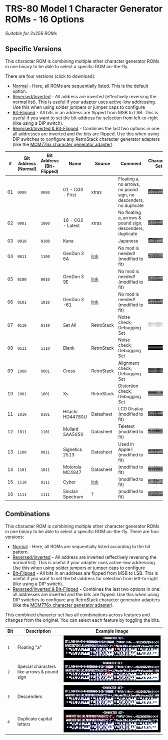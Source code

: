 # TRS-80 Model 1 Character Generator ROMs - 16 Options

*Suitable for 2x256 ROMs*

## Specific Versions

This character ROM is combining multiple other character generator ROMs in one binary to be able to select a specific ROM on-the-fly.

There are four versions (click to download):
- [Normal](character_set_16s.bin) - Here, all ROMs are sequentially listed. This is the default option.
- [Reversed/Inverted](character_set_16s_r.bin) - All address are inverted (effectively reversing the normal list). This is useful if your adapter uses active-low addressing. Use this when using solder jumpers or jumper caps to configure 
- [Bit-Flipped](character_set_16s_f.bin) - All bits in an address are flipped from MSB to LSB. This is useful if you want to set the bit-address for selection from left-to-right (like using a DIP switch).
- [Reversed/Inverted & Bit-Flipped](character_set_16s_rf.bin) - Combines the last two options in one: all addresses are inverted and the bits are flipped. Use this when using DIP switches to configure any RetroStack character generator adapters (like the [MCM776x character generator adapter](https://github.com/RetroStack/MCM776x_CharGen_Adapter)).

|#|Bit Address (Normal)| Bit Address (Bit-Flipped)|Name|Source|Comment|Character Set|
|-|-|-|-|-|-|-|
|01|`0000`|`0000`|01 - CG0 - First|xtras|Floating a, no arrows, no pound sign, no descenders, no duplicate|![01](../Images/01.png)|
|02|`0001`|`1000`|16 - CG2 - Latest|xtras|No floating a, arrows & pound sign, descenders, duplicate|![16](../Images/16.png)|
|03|`0010`|`0100`|Kana||Japanese|![17](../Images/17.png)|
|04|`0011`|`1100`|GenDon 3 6A|[link](https://forum.vcfed.org/index.php?threads/gendon3-improved-character-generator-for-the-model-i-discussion.59498/)|No mod is needed! (modified to fit)|![18](../Images/18.png)|
|05|`0100`|`0010`|GenDon 3 9E|[link](https://forum.vcfed.org/index.php?threads/gendon3-improved-character-generator-for-the-model-i-discussion.59498/)|No mod is needed! (modified to fit)|![19](../Images/19.png)|
|06|`0101`|`1010`|GenDon 3 -61|[link](https://forum.vcfed.org/index.php?threads/gendon3-improved-character-generator-for-the-model-i-discussion.59498/)|No mod is needed! (modified to fit)|![20](../Images/20.png)|
|07|`0110`|`0110`|Set All|RetroStack|Noise check; Debugging Set|![21](../Images/21.png)|
|08|`0111`|`1110`|Blank|RetroStack|Noise check; Debugging Set|![22](../Images/22.png)|
|09|`1000`|`0001`|Cross|RetroStack|Alignment check; Debugging Set|![23](../Images/23.png)|
|10|`1001`|`1001`|Xs|RetroStack|Distortion check; Debugging Set|![24](../Images/24.png)|
|11|`1010`|`0101`|Hitachi HD44780U|Datasheet|LCD Display (modified to fit)|![25](../Images/25.png)|
|12|`1011`|`1101`|Mullard SAA5050|Datasheet|Teletext (modified to fit)|![26](../Images/26.png)|
|13|`1100`|`0011`|Signetics 2513|Datasheet|Used in Apple I (modified to fit)|![27](../Images/27.png)|
|14|`1101`|`1011`|Motorola MC4847|Datasheet|(modified to fit)|![28](../Images/28.png)|
|15|`1110`|`0111`|Cyber|[link](http://www.6502.org/users/sjgray/computer/cbmchr/cbmchr.html)|(modified to fit)|![29](../Images/29.png)|
|16|`1111`|`1111`|Sinclair Spectrum|?|(modified to fit)|![30](../Images/30.png)|

## Combinations

This character ROM is combining multiple other character generator ROMs in one binary to be able to select a specific ROM on-the-fly. There are four versions:
- [Normal](character_set_16.bin) - Here, all ROMs are sequentially listed according to the bit pattern.
- [Reversed/Inverted](character_set_16_r.bin) - All address are inverted (effectively reversing the normal list). This is useful if your adapter uses active-low addressing. Use this when using solder jumpers or jumper caps to configure 
- [Bit-Flipped](character_set_16_f.bin) - All bits in an address are flipped from MSB to LSB. This is useful if you want to set the bit-address for selection from left-to-right (like using a DIP switch).
- [Reversed/Inverted & Bit-Flipped](character_set_16_rf.bin) - Combines the last two options in one: all addresses are inverted and the bits are flipped. Use this when using DIP switches to configure any RetroStack character generator adapters (like the [MCM776x character generator adapter](https://github.com/RetroStack/MCM776x_CharGen_Adapter)).

This combined character set has all combinations across features and changes from the original. You can select each feature by toggling the bits.

|Bit|Description|Example Image|
|-|-|-|
|`1`|Floating "a"|![Mask 1](../Images/Mask_1.jpg)|
|`2`|Special characters like arrows & pound sign|![Mask 2](../Images/Mask_2.jpg)|
|`3`|Descenders|![Mask 3](../Images/Mask_3.jpg)|
|`4`|Duplicate capital letters|![Mask 4](../Images/Mask_4.jpg)|
